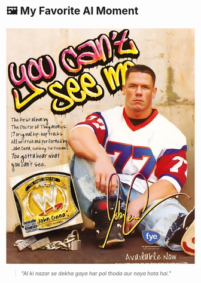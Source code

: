 # 🖼️ My Favorite AI Moment

![Upscaled AI Image](out_Nero_AI_Image_Upscaler_Business.jpeg)

> *"AI ki nazar se dekha gaya har pal thoda aur naya hota hai."*
